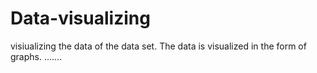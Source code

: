 # Data-visualizing
visiualizing the data of the data set.
The data is visualized in the form of graphs.
.......

